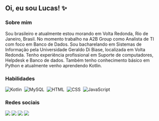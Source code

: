 ## Oi, eu sou Lucas! ✨

### Sobre mim
<p>Sou brasileiro e atualmente estou morando em Volta Redonda, Rio de Janeiro, Brasil. No momento trabalho na A2B Group como Analista de TI com foco em Banco de Dados. Sou bacharelando em Sistemas de Informação pela Universidade Geraldo Di Biase, localizada em Volta Redonda. Tenho experiência profissional em Suporte de computadores, Helpdesk e Banco de dados. Também tenho conhecimento básico em Python e atualmente venho aprendendo Kotlin.</p>

### Habilidades

![Kotlin](https://img.shields.io/badge/-Kotlin-white?logo=kotlin)&nbsp;
![MySQL](https://img.shields.io/badge/-MySQL-white?logo=mysql)&nbsp;
![HTML](https://img.shields.io/badge/-HTML-fcf7ff?style=flat&logo=html5)&nbsp;
![CSS](https://img.shields.io/badge/-CSS-fcf7ff?style=flat&logo=CSS3&logoColor=1572B6)&nbsp;
![JavaScript](https://img.shields.io/badge/-JavaScript-fcf7ff?style=flat&logo=javascript)&nbsp;


### Redes sociais

<a href="https://lucasalvesdesouza.com.br"><img src="https://img.shields.io/badge/-Site-53A6BE?style=flat-square&logo=headspace&logoColor=white"/></a>
<a href="https://www.linkedin.com/in/lucasalves007/"><img src="https://img.shields.io/badge/-Linkedin-0077B5?style=flat-square&logo=Linkedin&logoColor=white"/></a>
<a href="https://www.facebook.com/lucasalves007/"><img src="https://img.shields.io/badge/-Facebook-1877f2?style=flat-square&logo=facebook&logoColor=white"/></a>
<a href="https://www.instagram.com/LKalvex/"><img src="https://img.shields.io/badge/-Instagram-E4405F?style=flat-square&logo=instagram&logoColor=white"/></a>

<!--
Here are some ideas to get you started:

- 🔭 Atualmente estou trabalhando em A2B Group
- 🌱 Atualmente estou aprendendo Kotlin
- 👯 Estou procurando colaborar em .
- 🤔 Estou procurando ajuda com Lógica de Programação
- 💬 Pergunte-me sobre ...
- 📫 Como entrar em contato comigo: ...
- 😄 Pronomes: ...
- ⚡ Curiosidade: ... 
-->
